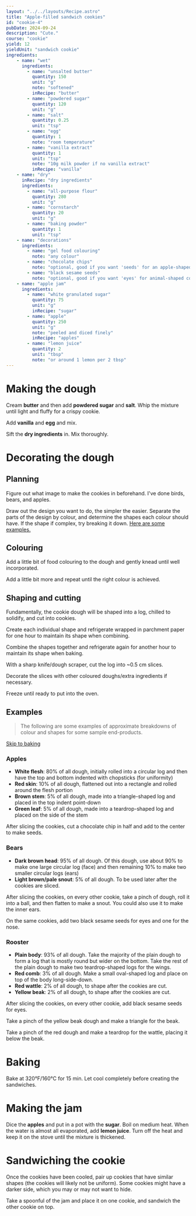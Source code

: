 ```yaml
---
layout: "../../layouts/Recipe.astro"
title: "Apple-filled sandwich cookies"
id: "cookie-4"
pubDate: 2024-09-24
description: "Cute."
course: "cookie"
yield: 12
yieldUnit: "sandwich cookie"
ingredients:
    - name: "wet"
      ingredients:
        - name: "unsalted butter"
          quantity: 150
          unit: "g"
          note: "softened"
          inRecipe: "butter"
        - name: "powdered sugar"
          quantity: 120
          unit: "g"
        - name: "salt"
          quantity: 0.25
          unit: "tsp"
        - name: "egg"
          quantity: 1
          note: "room temperature"
        - name: "vanilla extract"
          quantity: 1
          unit: "tsp"
          note: "10g milk powder if no vanilla extract"
          inRecipe: "vanilla"
    - name: "dry"
      inRecipe: "dry ingredients"
      ingredients:
        - name: "all-purpose flour"
          quantity: 280
          unit: "g"
        - name: "cornstarch"
          quantity: 20
          unit: "g"
        - name: "baking powder"
          quantity: 1
          unit: "tsp"
    - name: "decorations"
      ingredients:
        - name: "gel food colouring"
          note: "any colour"
        - name: "chocolate chips"
          note: "optional, good if you want 'seeds' for an apple-shaped cookies"
        - name: "black sesame seeds"
          note: "optional, good if you want 'eyes' for animal-shaped cookies"
    - name: "apple jam"
      ingredients:
        - name: "white granulated sugar"
          quantity: 75
          unit: "g"
          inRecipe: "sugar"
        - name: "apple"
          quantity: 250
          unit: "g"
          note: "peeled and diced finely"
          inRecipe: "apples"
        - name: "lemon juice"
          quantity: 2
          unit: "tbsp"
          note: "or around 1 lemon per 2 tbsp"
---
```

# Making the dough
Cream <b class="ingredient">butter</b> and then add <b class=ingredient>powdered sugar</b> and <b class="ingredient">salt</b>. Whip the mixture until light and fluffy for a crispy cookie.

Add <b class="ingredient">vanilla</b> and <b class="ingredient">egg</b> and mix.

Sift the <b class="ingredient-group">dry ingredients</b> in. Mix thoroughly.

# Decorating the dough
## Planning
Figure out what image to make the cookies in beforehand. I've done birds, bears, and apples.

Draw out the design you want to do, the simpler the easier. Separate the parts of the design by colour, and determine the shapes each colour should have. If the shape if complex, try breaking it down.
[Here are some examples.](#examples)

## Colouring

Add a little bit of food colouring to the dough and gently knead until well incorporated. 

Add a little bit more and repeat until the right colour is achieved.

## Shaping and cutting
Fundamentally, the cookie dough will be shaped into a log, chilled to solidify, and cut into cookies. 

Create each individual shape and refrigerate wrapped in parchment paper for one hour to maintain its shape when combining.

Combine the shapes together and refrigerate again for another hour to maintain its shape when baking.

With a sharp knife/dough scraper, cut the log into ~0.5 cm slices.

Decorate the slices with other coloured doughs/extra ingredients if necessary.

Freeze until ready to put into the oven.

## Examples
> The following are some examples of approximate breakdowns of colour and shapes for some sample end-products.

[Skip to baking](#baking)

### Apples
- **White flesh**: 80% of all dough, initially rolled into a circular log and then have the top and bottom indented with chopsticks (for uniformity)
- **Red skin**: 10% of all dough, flattened out into a rectangle and rolled around the flesh portion
- **Brown stem**: 5% of all dough, made into a triangle-shaped log and placed in the top indent point-down
- **Green leaf**: 5% of all dough, made into a teardrop-shaped log and placed on the side of the stem

After slicing the cookies, cut a chocolate chip in half and add to the center to make seeds.

### Bears
- **Dark brown head**: 95% of all dough. Of this dough, use about 90% to make one large circular log (face) and then remaining 10% to make two smaller circular logs (ears)
- **Light brown/pale snout**: 5% of all dough. To be used later after the cookies are sliced.

After slicing the cookies, on every other cookie, take a pinch of dough, roll it into a ball, and then flatten to make a snout. You could also use it to make the inner ears.

On the same cookies, add two black sesame seeds for eyes and one for the nose.

### Rooster
- **Plain body**: 93% of all dough. Take the majority of the plain dough to form a log that is mostly round but wider on the bottom. Take the rest of the plain dough to make two teardrop-shaped logs for the wings.
- **Red comb**: 3% of all dough. Make a small oval-shaped log and place on top of the body long-side-down.
- **Red wattle**: 2% of all dough, to shape after the cookies are cut.
- **Yellow beak**: 2% of all dough, to shape after the cookies are cut.

After slicing the cookies, on every other cookie, add black sesame seeds for eyes. 

Take a pinch of the yellow beak dough and make a triangle for the beak. 

Take a pinch of the red dough and make a teardrop for the wattle, placing it below the beak.

# Baking
Bake at 320°F/160°C for 15 min. Let cool completely before creating the sandwiches.

# Making the jam
Dice the <b class="ingredient">apples</b> and put in a pot with the <b class="ingredient">sugar</b>. Boil on medium heat. When the water is almost all evaporated, add <b class="ingredient">lemon juice</b>. Turn off the heat and keep it on the stove until the mixture is thickened. 

# Sandwiching the cookie
Once the cookies have been cooled, pair up cookies that have similar shapes (the cookies will likely not be uniform). Some cookies might have a darker side, which you may or may not want to hide.

Take a spoonful of the jam and place it on one cookie, and sandwich the other cookie on top.